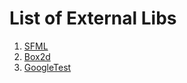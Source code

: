 # List of External Libs
1. [SFML](https://www.sfml-dev.org/download.php)
2. [Box2d](https://github.com/erincatto/box2d)
3. [GoogleTest](https://github.com/google/googletest)

